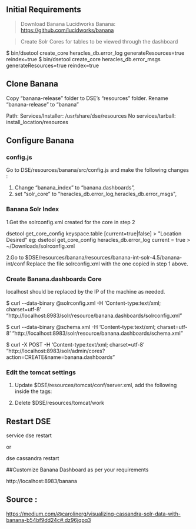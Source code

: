 


## Initial Requirements

> Download Banana 
Lucidworks Banana: https://github.com/lucidworks/banana

> Create Solr Cores for tables to be viewed through the dashboard

$ bin/dsetool create_core heracles_db.error_log generateResources=true reindex=true
$ bin/dsetool create_core heracles_db.error_msgs generateResources=true reindex=true

## Clone Banana

Copy “banana-release” folder to DSE’s “resources” folder. 
Rename “banana-release” to “banana”

Path:
Services/Installer: /usr/share/dse/resources
No services/tarball: install_location/resources

## Configure Banana

### config.js

Go to  DSE/resources/banana/src/config.js and make the following changes : 

1. Change “banana_index” to “banana.dashboards”,
2. set “solr_core” to "heracles_db.error_log,heracles_db.error_msgs",

### Banana Solr Index 

1.Get the solrconfig.xml created for the core in step 2 

dsetool get_core_config keyspace.table [current=true|false] > "Location Desired"
eg: dsetool get_core_config heracles_db.error_log current = true > ~/Downloads/solrconfig.xml

2.Go to  $DSE/resources/banana/resources/banana-int-solr-4.5/banana-int/conf
Replace the file solrconfig.xml with the one copied in step 1 above. 

### Create Banana.dashboards Core

localhost should be replaced by the IP of the machine as needed. 

$ curl --data-binary @solrconfig.xml -H ‘Content-type:text/xml; charset=utf-8’ “http://localhost:8983/solr/resource/banana.dashboards/solrconfig.xml”

$ curl --data-binary @schema.xml -H ‘Content-type:text/xml; charset=utf-8’ “http://localhost:8983/solr/resource/banana.dashboards/schema.xml”

$ curl -X POST -H ‘Content-type:text/xml; charset=utf-8’ “http://localhost:8983/solr/admin/cores?action=CREATE&name=banana.dashboards”

### Edit the tomcat settings 

1. Update $DSE/resources/tomcat/conf/server.xml, add the following inside the <Host> tags:

<Context docBase=”../../banana/src” path=”/banana” />

2. Delete $DSE/resources/tomcat/work

## Restart DSE 

service dse restart 

or 

dse cassandra restart 

##Customize Banana Dashboard as per your requirements 

 http://localhost:8983/banana

 ## Source : 
https://medium.com/@carolinerg/visualizing-cassandra-solr-data-with-banana-b54bf9dd24c#.dz96jqpq3



